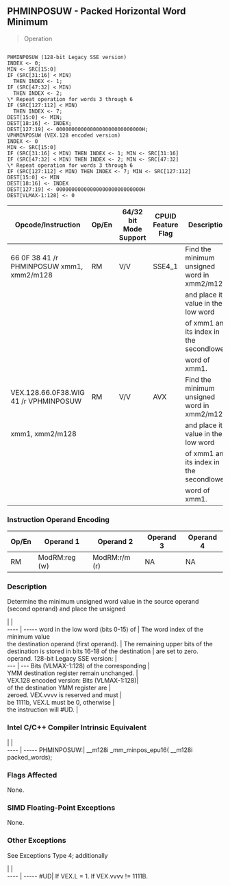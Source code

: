## PHMINPOSUW  -  Packed Horizontal Word Minimum

> Operation
``` slim

PHMINPOSUW (128-bit Legacy SSE version)
INDEX <- 0;
MIN <- SRC[15:0]
IF (SRC[31:16] < MIN)
  THEN INDEX <- 1;
IF (SRC[47:32] < MIN)
  THEN INDEX <- 2;
\* Repeat operation for words 3 through 6
IF (SRC[127:112] < MIN)
  THEN INDEX <- 7;
DEST[15:0] <- MIN;
DEST[18:16] <- INDEX;
DEST[127:19] <- 0000000000000000000000000000H;
VPHMINPOSUW (VEX.128 encoded version)
INDEX <- 0
MIN <- SRC[15:0]
IF (SRC[31:16] < MIN) THEN INDEX <- 1; MIN <- SRC[31:16]
IF (SRC[47:32] < MIN) THEN INDEX <- 2; MIN <- SRC[47:32]
\* Repeat operation for words 3 through 6
IF (SRC[127:112] < MIN) THEN INDEX <- 7; MIN <- SRC[127:112]
DEST[15:0] <- MIN
DEST[18:16] <- INDEX
DEST[127:19] <- 0000000000000000000000000000H
DEST[VLMAX-1:128] <- 0

```

 Opcode/Instruction                       | Op/En| 64/32 bit Mode Support| CPUID Feature Flag| Description                                
 ---  | --- | --- | --- | ---
 66 0F 38 41 /r PHMINPOSUW xmm1, xmm2/m128| RM   | V/V                   | SSE4_1            | Find the minimum unsigned word in xmm2/m128
                                          |      |                       |                   | and place its value in the low word        
                                          |      |                       |                   | of xmm1 and its index in the secondlowest  
                                          |      |                       |                   | word of xmm1.                              
 VEX.128.66.0F38.WIG 41 /r VPHMINPOSUW    | RM   | V/V                   | AVX               | Find the minimum unsigned word in xmm2/m128
 xmm1, xmm2/m128                          |      |                       |                   | and place its value in the low word        
                                          |      |                       |                   | of xmm1 and its index in the secondlowest  
                                          |      |                       |                   | word of xmm1.                              

### Instruction Operand Encoding
 Op/En| Operand 1    | Operand 2    | Operand 3| Operand 4
 ---  | --- | --- | --- | ---
 RM   | ModRM:reg (w)| ModRM:r/m (r)| NA       | NA       

### Description
Determine the minimum unsigned word value in the source operand (second operand)
and place the unsigned

   | |  
---- | -----
 word in the low word (bits 0-15) of        | The word index of the minimum value        
 the destination operand (first operand).   | The remaining upper bits of the destination
 is stored in bits 16-18 of the destination | are set to zero.                           
 operand. 128-bit Legacy SSE version:       |                                            
 ---  | ---
 Bits (VLMAX-1:128) of the corresponding    |                                            
 YMM destination register remain unchanged. |                                            
 VEX.128 encoded version: Bits (VLMAX-1:128)|                                            
 of the destination YMM register are        |                                            
 zeroed. VEX.vvvv is reserved and must      |                                            
 be 1111b, VEX.L must be 0, otherwise       |                                            
 the instruction will #UD.                  |                                            


### Intel C/C++ Compiler Intrinsic Equivalent
   | |  
---- | -----
 PHMINPOSUW:| __m128i _mm_minpos_epu16( __m128i packed_words);

### Flags Affected
None.


### SIMD Floating-Point Exceptions
None.


### Other Exceptions
See Exceptions Type 4; additionally

   | |  
---- | -----
 #UD| If VEX.L = 1. If VEX.vvvv != 1111B.

